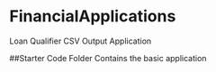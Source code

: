 # FinancialApplications
Loan Qualifier CSV Output Application

##Starter Code Folder Contains the basic application
